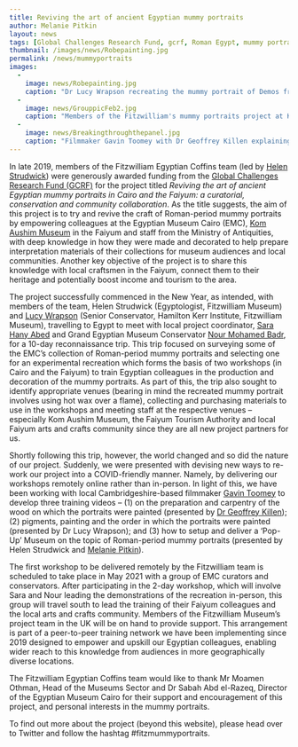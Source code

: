 ```yaml
---
title: Reviving the art of ancient Egyptian mummy portraits
author: Melanie Pitkin
layout: news
tags: [Global Challenges Research Fund, gcrf, Roman Egypt, mummy portraits, Faiyum portraits, Fayum portraits]
thumbnail: /images/news/Robepainting.jpg
permalink: /news/mummyportraits
images:
  -
    image: news/Robepainting.jpg
    caption: "Dr Lucy Wrapson recreating the mummy portrait of Demos from Hawara."
  -
    image: news/GrouppicFeb2.jpg
    caption: "Members of the Fitzwilliam's mummy portraits project at Karanis in February 2020."
  -
    image: news/Breakingthroughthepanel.jpg
    caption: "Filmmaker Gavin Toomey with Dr Geoffrey Killen explaining the benefits of limewood."
---
```


In late 2019, members of the Fitzwilliam Egyptian Coffins team (led by [Helen Strudwick]((https://egyptiancoffins.org/team/helen-strudwick/))) were generously awarded funding from the [Global Challenges Research Fund (GCRF)](https://www.ukri.org/our-work/collaborating-internationally/global-challenges-research-fund/) for the project titled *Reviving the art of ancient Egyptian mummy portraits in Cairo and the Faiyum: a curatorial, conservation and community collaboration*.  As the title suggests, the aim of this project is to try and revive the craft of Roman-period mummy portraits by empowering colleagues at the Egyptian Museum Cairo (EMC), [Kom Aushim Museum](https://www.sca-egypt.org/eng/MUS_Kom_Aushim.html) in the Faiyum and staff from the Ministry of Antiquities, with deep knowledge in how they were made and decorated to help prepare interpretation materials of their collections for museum audiences and local communities. Another key objective of the project is to share this knowledge with local craftsmen in the Faiyum, connect them to their heritage and potentially boost income and tourism to the area.

The project successfully commenced in the New Year, as intended, with members of the team, Helen Strudwick (Egyptologist, Fitzwilliam Museum) and [Lucy Wrapson](https://www.hki.fitzmuseum.cam.ac.uk/directory/lucy-wrapson) (Senior Conservator, Hamilton Kerr Institute, Fitzwilliam Museum), travelling to Egypt to meet with local project coordinator, [Sara Hany Abed](https://egyptiancoffins.org/team/sara-hany-abed/) and Grand Egyptian Museum Conservator [Nour Mohamed Badr](https://www.researchgate.net/profile/Nour_Badr), for a 10-day reconnaissance trip. This trip focused on surveying some of the EMC’s collection of Roman-period mummy portraits and selecting one for an experimental recreation which forms the basis of two workshops (in Cairo and the Faiyum) to train Egyptian colleagues in the production and decoration of the mummy portraits. As part of this, the trip also sought to identify appropriate venues (bearing in mind the recreated mummy portrait involves using hot wax over a flame), collecting and purchasing materials to use in the workshops and meeting staff at the respective venues – especially Kom Aushim Museum, the Faiyum Tourism Authority and local Faiyum arts and crafts community since they are all new project partners for us.

Shortly following this trip, however, the world changed and so did the nature of our project. Suddenly, we were presented with devising new ways to re-work our project into a COVID-friendly manner. Namely, by delivering our workshops remotely online rather than in-person. In light of this, we have been working with local Cambridgeshire-based filmmaker [Gavin Toomey](https://www.gavintoomey.com/info) to develop three training videos – (1) on the preparation and carpentry of the wood on which the portraits were painted (presented by [Dr Geoffrey Killen](https://egyptiancoffins.org/team/geoff-killen/)); (2) pigments, painting and the order in which the portraits were painted (presented by Dr Lucy Wrapson); and (3) how to setup and deliver a ‘Pop-Up’ Museum on the topic of Roman-period mummy portraits (presented by Helen Strudwick and [Melanie Pitkin](https://egyptiancoffins.org/team/melanie-pitkin/)).

The first workshop to be delivered remotely by the Fitzwilliam team is scheduled to take place in May 2021 with a group of EMC curators and conservators. After participating in the 2-day workshop, which will involve Sara and Nour leading the demonstrations of the recreation in-person, this group will travel south to lead the training of their Faiyum colleagues and the local arts and crafts community. Members of the Fitzwilliam Museum’s project team in the UK will be on hand to provide support. This arrangement is part of a peer-to-peer training network we have been implementing since 2019 designed to empower and upskill our Egyptian colleagues, enabling wider reach to this knowledge from audiences in more geographically diverse locations. 

The Fitzwilliam Egyptian Coffins team would like to thank Mr Moamen Othman, Head of the Museums Sector and Dr Sabah Abd el-Razeq, Director of the Egyptian Museum Cairo for their support and encouragement of this project, and personal interests in the mummy portraits. 

To find out more about the project (beyond this website), please head over to Twitter and follow the hashtag #fitzmummyportraits.
